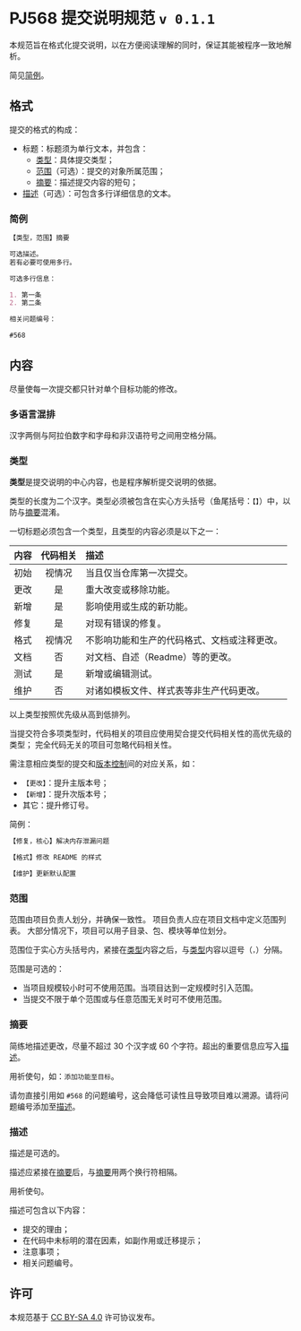 # PJ568 提交说明规范 `v 0.1.1`

本规范旨在格式化提交说明，以在方便阅读理解的同时，保证其能被程序一致地解析。

简见[简例](#简例)。

## 格式

提交的格式的构成：

- 标题：标题须为单行文本，并包含：
  - [类型](#类型)：具体提交类型；
  - [范围](#范围)（可选）：提交的对象所属范围；
  - [摘要](#摘要)：描述提交内容的短句；
- [描述](#描述)（可选）：可包含多行详细信息的文本。

### 简例

```markdown
【类型，范围】摘要

可选描述。
若有必要可使用多行。

可选多行信息：

1. 第一条
2. 第二条

相关问题编号：

#568
```

## 内容

尽量使每一次提交都只针对单个目标功能的修改。

### 多语言混排

汉字两侧与阿拉伯数字和字母和非汉语符号之间用空格分隔。

### 类型

**类型**是提交说明的中心内容，也是程序解析提交说明的依据。

类型的长度为二个汉字。类型必须被包含在实心方头括号（鱼尾括号：`【】`）中，以防与[摘要](#摘要)混淆。

一切标题必须包含一个类型，且类型的内容必须是以下之一：

|内容|代码相关|描述|
|:-:|:-:|:--|
|初始|视情况|当且仅当仓库第一次提交。|
|更改|是|重大改变或移除功能。|
|新增|是|影响使用或生成的新功能。|
|修复|是|对现有错误的修复。|
|格式|视情况|不影响功能和生产的代码格式、文档或注释更改。|
|文档|否|对文档、自述（Readme）等的更改。|
|测试|是|新增或编辑测试。|
|维护|否|对诸如模板文件、样式表等非生产代码更改。|

以上类型按照优先级从高到低排列。

当提交符合多项类型时，代码相关的项目应使用契合提交代码相关性的高优先级的类型；
完全代码无关的项目可忽略代码相关性。

需注意相应类型的提交和[版本控制](https://semver.org/lang/zh-CN)间的对应关系，如：

- `【更改】`：提升主版本号；
- `【新增】`：提升次版本号；
- 其它：提升修订号。

简例：

```markdown
【修复，核心】解决内存泄漏问题
```

```markdown
【格式】修改 README 的样式
```

```markdown
【维护】更新默认配置
```

### 范围

范围由项目负责人划分，并确保一致性。
项目负责人应在项目文档中定义范围列表。
大部分情况下，项目可以用子目录、包、模块等单位划分。

范围位于实心方头括号内，紧接在[类型](#类型)内容之后，与[类型](#类型)内容以逗号（`，`）分隔。

范围是可选的：

- 当项目规模较小时可不使用范围。当项目达到一定规模时引入范围。
- 当提交不限于单个范围或与任意范围无关时可不使用范围。

### 摘要

简练地描述更改，尽量不超过 30 个汉字或 60 个字符。超出的重要信息应写入[描述](#描述)。

用祈使句，如：`添加功能至目标`。

请勿直接引用如 `#568` 的问题编号，这会降低可读性且导致项目难以溯源。请将问题编号添加至[描述](#描述)。

### 描述

描述是可选的。

描述应紧接在[摘要](#摘要)后，与[摘要](#摘要)用两个换行符相隔。

用祈使句。

描述可包含以下内容：

- 提交的理由；
- 在代码中未标明的潜在因素，如副作用或迁移提示；
- 注意事项；
- 相关问题编号。

## 许可

本规范基于 [CC BY-SA 4.0](LICENSE) 许可协议发布。
